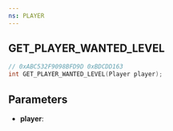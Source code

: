```yaml
---
ns: PLAYER
---
```

## GET_PLAYER_WANTED_LEVEL

```c
// 0xABC532F9098BFD9D 0xBDCDD163
int GET_PLAYER_WANTED_LEVEL(Player player);
```

## Parameters
* **player**:
